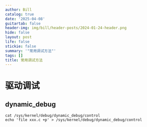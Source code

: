 ```yaml
---
author: Bill
catalog: true
date: '2025-04-08'
guitartab: false
header-img: img/bill/header-posts/2024-01-24-header.png
hide: false
layout: post
life: false
stickie: false
summary: '"常用调试方法"'
tags: []
title: 常用调试方法
---
```

# 驱动调试

## dynamic_debug

```
cat /sys/kernel/debug/dynamic_debug/control
echo 'file xxx.c +p' > /sys/kernel/debug/dynamic_debug/control

```